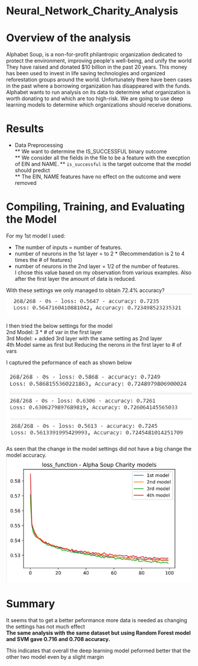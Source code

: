 # Neural_Network_Charity_Analysis
# Overview of the analysis
Alphabet Soup, is a non-for-profit philantropic organization dedicated to protect the environment, improving people's well-being, and unify the world  <br>
They have raised and donated $10 billion in the past 20 years. This money has been used to invest in life saving technologies and organized reforestation groups around the world. Unfortunately there have been cases in the past where a borrowing organization has disappeared with the funds. Alphabet wants to run analysis on its data to determine what organization is worth donating to and which are too high-risk. We are going to use deep learning models to determine which organizations should receive donations.

# Results
* Data Preprocessing<br>
** We want to determine the IS_SUCCESSFUL binary outcome<br>
** We consider all the fields in the file to be a feature with the execption of EIN and NAME. 
** `is_successful` is the target outcome that the model should predict<br>
** The EIN, NAME features have no effect on the outcome and were removed<br>

# Compiling, Training, and Evaluating the Model<br>
For my 1st model I used:

* The number of inputs = number of features. 
*  number of neurons in the 1st layer = to 2 * <number of features> (Recommendation is 2 to 4 times the # of features)
*  number of neurons in the 2nd layer =  1/2 of the number of features.<br>
  I chose this value based on my observation from various examples. Also after the first layer the amount of data is reduced.

With these settings we only managed to obtain 72.4% accuracy?<br>
![first model](1stModelAccuracy.png)<br>

I then tried the below settings for the model<br>
2nd Model: 3 * # of var in the first layer<br>
3rd Model: + added 3rd layer with the same setting as 2nd layer<br> 
4th Model same as first but Reducing the nerons in the first layer to # of vars<br>

I captured the peformance of each as shown below

![second model](2ndModelAccuracy.png)<br>
![third model](3rdModelAccuracy.png)<br>
![4th model](4thModelAccuracy.png)<br>

As seen that the change in the model settings did not have a big change the model accuracy.<br>
![](PerformanceChart.png)

# Summary
It seems that to get a better peformance more data is needed as changing the settings has not much effect<br>
<b>The same analysis with the same dataset but using Random Forest model and SVM gave 0.716 and 0.708 accuracy.</b> <br>

This indicates that overall the deep learning model peformed better that the other two model even by a slight margin
